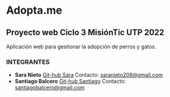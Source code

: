 # Adopta.me

## Proyecto web Ciclo 3 MisiónTic UTP 2022

Aplicación web para gestionar la adopción de perros y gatos.

### INTEGRANTES
- <strong>Sara Nieto</strong> [Git-hub Sara](https://github.com/sarantogo) Contacto: saranieto208@gmail.com
- <strong>Santiago Balcero</strong> [Git-hub Santiago](https://github.com/Santiago-Balcero) Contacto: santiagobalcero@gmail.com
  